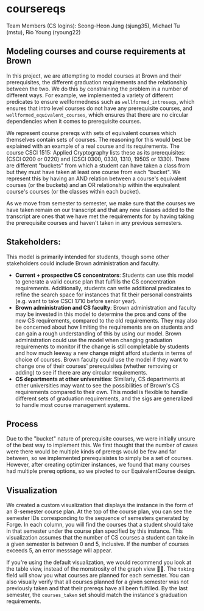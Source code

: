 # coursereqs

Team Members (CS logins): Seong-Heon Jung (sjung35), Michael Tu (mstu), Rio Young (ryoung22)

## Modeling courses and course requirements at Brown

In this project, we are attempting to model courses at Brown and their prerequisites, the different graduation requirements and the relationship between the two. We do this by constraining the problem in a number of different ways. For example, we implemented a variety of different predicates to ensure wellformedness such as `wellformed_introseqs`, which ensures that intro level courses do not have any prerequisite courses, and `wellformed_equivalent_courses`, which ensures that there are no circular dependencies when it comes to prerequisite courses.

We represent course prereqs with sets of equivalent courses which themselves contain sets of courses. The reasoning for this would best be explained with an example of a real course and its requirements. The course CSCI 1515: Applied Cryptography lists these as its prerequisites: (CSCI 0200 or 0220) and (CSCI 0300, 0330, 1310, 1950S or 1330). There are different "buckets" from which a student can have taken a class from but they must have taken at least one course from each "bucket". We represent this by having an AND relation between a course's equivalent courses (or the buckets) and an OR relationship within the equivalent course's courses (or the classes within each bucket).

As we move from semester to semester, we make sure that the courses we have taken remain on our transcript and that any new classes added to the transcript are ones that we have met the requirements for by having taking the prerequisite courses and haven't taken in any previous semesters.

## Stakeholders:

This model is primarily intended for students, though some other stakeholders could include Brown administration and faculty.

- **Current + prospective CS concentrators**: Students can use this model to generate a valid course plan that fulfills the CS concentration requirements. Additionally, students can write additional predicates to refine the search space for instances that fit their personal constraints (e.g. want to take CSCI 1710 before senior year).
- **Brown administration and CS faculty**: Brown administration and faculty may be invested in this model to determine the pros and cons of the new CS requirements, compared to the old requirements. They may also be concerned about how limiting the requirements are on students and can gain a rough understanding of this by using our model. Brown administration could use the model when changing graduation requirements to monitor if the change is still completable by students and how much leeway a new change might afford students in terms of choice of courses. Brown faculty could use the model if they want to change one of their courses' prerequisites (whether removing or adding) to see if there are any circular requirements.
- **CS departments at other universities**: Similarly, CS departments at other universities may want to see the possibilities of Brown's CS requirements compared to their own. This model is flexible to handle different sets of graduation requirements, and the sigs are generalized to handle most course management systems.

## Process

Due to the "bucket" nature of prerequisite courses, we were initially unsure of the best way to implement this. We first thought that the number of cases were there would be multiple kinds of prereqs would be few and far between, so we implemented prerequisistes to simply be a set of courses. However, after creating optimizer instances, we found that many courses had multiple prereq options, so we pivoted to our EquivalentCourse design.

## Visualization

We created a custom visualization that displays the instance in the form of an 8-semester course plan. At the top of the course plan, you can see the semester IDs corresponding to the sequence of semesters generated by Forge. In each column, you will find the courses that a student should take in that semester under the course plan specified by this instance. This visualization assumes that the number of CS courses a student can take in a given semester is between 0 and 5, inclusive. If the number of courses exceeds 5, an error messsage will appear.

If you're using the default visualization, we would recommend you look at the table view, instead of the monstrosity of the graph view 😵‍💫. The `taking` field will show you what courses are planned for each semester. You can also visually verify that all courses planned for a given semester was not previously taken and that their prereqs have all been fulfilled. By the last semester, the `courses_taken` set should match the instance's graduation requirements.
